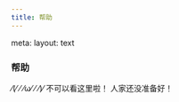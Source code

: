 ```yaml
---
title: 帮助
---
```


<script setup lang="ts">
import { useRouter } from 'vue-router'
const router = useRouter()
</script>

<div>
  <AdvIconButton class="absolute left-5 top-5 cursor-pointer" @click="router.go(-1)">
    <AdvIcon >
      <i-ri-arrow-left-line />
    </AdvIcon>
  </AdvIconButton>
</div>

<route lang="yaml">
meta:
  layout: text
</route>

<div class="text-center">
  <i-ri-question-line class="text-4xl -mb-6 m-auto" />
  <h3>帮助</h3>
</div>

⁄(⁄ ⁄ ⁄ω⁄ ⁄ ⁄)⁄ 不可以看这里啦！
人家还没准备好！
